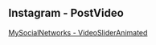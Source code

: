 
## Instagram - PostVideo
[MySocialNetworks - VideoSliderAnimated]([enlace_al_video_de_LinkedIn](https://www.instagram.com/reel/C10OC0JP9q_/?utm_source=ig_web_copy_link)https://www.instagram.com/reel/C10OC0JP9q_/?utm_source=ig_web_copy_link)
